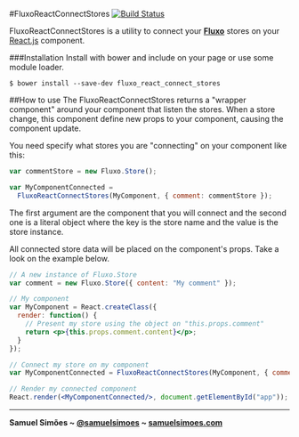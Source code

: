 #FluxoReactConnectStores [![Build Status](https://travis-ci.org/samuelsimoes/fluxo-react-connect-stores.svg?branch=master)](https://travis-ci.org/samuelsimoes/fluxo-react-connect-stores)

FluxoReactConnectStores is a utility to connect your **[Fluxo](https://github.com/samuelsimoes/fluxo)** stores on your [React.js](http://facebook.github.io/react)
component.

###Installation
Install with bower and include on your page or use some module loader.
```
$ bower install --save-dev fluxo_react_connect_stores
```

##How to use
The FluxoReactConnectStores returns a "wrapper component" around your component that
listen the stores. When a store change, this component define new props to your
component, causing the component update.

You need specify what stores you are "connecting" on your component like this:

```js
var commentStore = new Fluxo.Store();

var MyComponentConnected =
  FluxoReactConnectStores(MyComponent, { comment: commentStore });
```

The first argument are the component that you will connect and the second one is a
literal object where the key is the store name and the value is the store instance.

All connected store data will be placed on the component's props. Take a look on the
example below.

```jsx
// A new instance of Fluxo.Store
var comment = new Fluxo.Store({ content: "My comment" });

// My component
var MyComponent = React.createClass({
  render: function() {
    // Present my store using the object on "this.props.comment"
    return <p>{this.props.comment.content}</p>;
  }
});

// Connect my store on my component
var MyComponentConnected = FluxoReactConnectStores(MyComponent, { comment: comment });

// Render my connected component
React.render(<MyComponentConnected/>, document.getElementById("app"));
```

-----------------------------------------

**Samuel Simões ~ [@samuelsimoes](https://twitter.com/samuelsimoes) ~ [samuelsimoes.com](http://samuelsimoes.com)**
